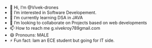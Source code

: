 - 👋 Hi, I’m @Vivek-drones
- 👀 I’m interested in Software Developement.
- 🌱 I’m currently learning DSA in JAVA
- 💞️ I’m looking to collaborate on Projects based on web developments
- 📫 How to reach me g.vivekroy789gmail.com
- 😄 Pronouns: MALE
- ⚡ Fun fact: Iam an ECE student but going for IT side.

<!---
Vivek-drones/Vivek-drones is a ✨ special ✨ repository because its `README.md` (this file) appears on your GitHub profile.
You can click the Preview link to take a look at your changes.
--->
